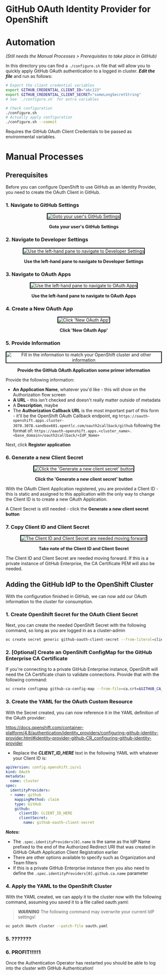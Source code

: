 # GitHub OAuth Identity Provider for OpenShift

# Automation

*(Still needs the Manual Processes > Prerequisites to take place in GitHub)*

In this directory you can find a `./configure.sh` file that will allow you to quickly apply GitHub OAuth authentication to a logged in cluster.  ***Edit the file*** and run as follows:

```bash
# Export the client credential variables
export GITHUB_CREDENTIAL_CLIENT_ID="abc123"
export GITHUB_CREDENTIAL_CLIENT_SECRET="someLongSecretString"
# See `./configure.sh` for extra variables

# Check configuration
./configure.sh
# Actually apply configuration
./configure.sh --commit
```

Requires the GitHub OAuth Client Credentials to be passed as environmental variables.

# Manual Processes

## Prerequisites

Before you can configure OpenShift to use GitHub as an Identity Provider, you need to create the OAuth Client in GitHub.

### 1. Navigate to GitHub Settings

<div align="center" style="text-align:center">

<img alt="Goto your user's GitHub Settings" src="./img/1.png" style="border:2px solid #000" />

**Goto your user's GitHub Settings**

</div>

### 2. Navigate to Developer Settings

<div align="center" style="text-align:center">

<img alt="Use the left-hand pane to navigate to Developer Settings" src="./img/2.png" style="border:2px solid #000" />

**Use the left-hand pane to navigate to Developer Settings**

</div>

### 3. Navigate to OAuth Apps

<div align="center" style="text-align:center">

<img alt="Use the left-hand pane to navigate to OAuth Apps" src="./img/3.png" style="border:2px solid #000" />

**Use the left-hand pane to navigate to OAuth Apps**

</div>

### 4. Create a New OAuth App

<div align="center" style="text-align:center">

<img alt="Click 'New OAuth App'" src="./img/4.png" style="border:2px solid #000" />

**Click 'New OAuth App'**

</div>

### 5. Provide Information

<div align="center" style="text-align:center">

<img alt="Fill in the information to match your OpenShift cluster and other information" src="./img/5.png" style="border:2px solid #000" />

**Provide the GitHub OAuth Application some primer information**

</div>

Provide the following information:

- **An Application Name**, whatever you'd like - this will show on the Authorization flow screen
- **A URL** - this isn't checked and doesn't really matter outside of metadata
- A **Description**, maybe
- The **Authorization Callback URL** is the most important part of this form - it'll be the OpenShift OAuth Callback endpoint, eg `https://oauth-openshift.apps.cluster-3078.3078.sandbox601.opentlc.com/oauth2callback/github` following the format of: `https://oauth-openshift.apps.<cluster_name>.<base_domain>/oauth2callback/<IdP_Name>`

Next, click **Register application**

### 6. Generate a new Client Secret

<div align="center" style="text-align:center">

<img alt="Click the 'Generate a new client secret' button" src="./img/6.png" style="border:2px solid #000" />

**Click the 'Generate a new client secret' button**

</div>

With the OAuth Client Application registered, you are provided a Client ID - this is static and assigned to this application with the only way to change the Client ID is to create a new OAuth Application.

A Client Secret is still needed - click the **Generate a new client secret button**

### 7. Copy Client ID and Client Secret

<div align="center" style="text-align:center">

<img alt="The Client ID and Client Secret are needed moving forward" src="./img/7.png" style="border:2px solid #000" />

**Take note of the Client ID and Client Secret**

</div>

The Client ID and Client Secret are needed moving forward.  If this is a private instance of GitHub Enterprise, the CA Certificate PEM will also be needed.

## Adding the GitHub IdP to the OpenShift Cluster

With the configuration finished in GitHub, we can now add our OAuth information to the cluster for consumption.

### 1. Create OpenShift Secret for the OAuth Client Secret

Next, you can create the needed OpenShift Secret with the following command, so long as you are logged in as a cluster-admin

```bash
oc create secret generic github-oauth-client-secret --from-literal=clientSecret=$GITHUB_CREDENTIAL_CLIENT_SECRET -n openshift-config
```

### 2. [Optional] Create an OpenShift ConfigMap for the GitHub Enterprise CA Certificate

If you're connecting to a private GitHub Enterprise instance, OpenShift will need the CA Certificate chain to validate connections.  Provide that with the following command:

```bash
oc create configmap github-ca-config-map --from-file=ca.crt=$GITHUB_CA_CERT_PEM_FILE -n openshift-config
```

### 3. Create the YAML for the OAuth Custom Resource

With the Secret created, you can now reference it in the YAML definition of the OAuth provider:

https://docs.openshift.com/container-platform/4.8/authentication/identity_providers/configuring-github-identity-provider.html#identity-provider-github-CR_configuring-github-identity-provider

- Replace the ***CLIENT_ID_HERE*** text in the following YAML with whatever your Client ID is:

```yaml
apiVersion: config.openshift.io/v1
kind: OAuth
metadata:
  name: cluster
spec:
  identityProviders:
  - name: github
    mappingMethod: claim
    type: GitHub
    github:
      clientID: CLIENT_ID_HERE
      clientSecret:
        name: github-oauth-client-secret
```

***Notes:***

- The `.spec.identityProviders[0].name` is the same as the IdP Name prefixed to the end of the Authorized Redirect URI that was created in GitHub OAuth Application Client Registration earlier
- There are other options available to specify such as Organization and Team filters
- If this is a private GitHub Enterprise instance then you also need to define the `.spec.identityProviders[0].github.ca.name` parameter

### 4. Apply the YAML to the OpenShift Cluster

With the YAML created, we can apply it to the cluster now with the following command, assuming you saved it to a file called oauth.yaml:

> ***WARNING*** The following command may overwrite your current IdP settings!

```bash
oc patch OAuth cluster --patch-file oauth.yaml
```

### 5. ???????

### 6. PROFIT!!!!!1

Once the Authentication Operator has restarted you should be able to log into the cluster with GitHub Authentication!